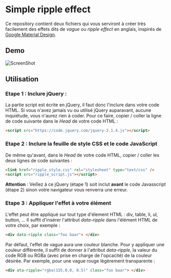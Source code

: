 # Simple ripple effect

Ce repository contient deux fichiers qui vous serviront à créer très facilement des effets dits de *vague* ou *ripple effect* en anglais, inspirés de [Google Material Design](https://material.io/guidelines/motion/material-motion.html#material-motion-implications-of-motion).


## Demo
![ScreenShot](https://github.com/audeo23/simple-ripple-effect/blob/master/media/Ripple%20effect%20demo.gif)


## Utilisation


### Etape 1 : Inclure jQuery :

La partie script est écrite en jQuery, il faut donc l'inclure dans votre code HTML. Si vous n'avez jamais vu ou utilisé jQuery auparavant, aucune inquiétude, vous n'aurez rien à coder. Pour ce faire, copier / coller la ligne de code suivante dans le *Head* de votre code HTML :
```html
<script src="https://code.jquery.com/jquery-2.1.4.js"></script>
```

### Etape 2 : Inclure la feuille de style CSS et le code JavaScript

De même qu'avant, dans le *Head* de votre code HTML, copier / coller les deux lignes de code suivantes : 
```html
<link href="ripple_style.css" rel="stylesheet" type="text/css" />
<script src="ripple_script.js"></script>
```
**Attention** : Veillez à ce jQuery (étape 1) soit inclut **avant** le code Javasscript (étape 2) sinon votre navigateur vous renverra une erreur.


### Etape 3 : Appliquer l'effet à votre élément

L'effet peut être appliqué sur tout type d'élement HTML : div, table, li, ul, button, ...
Il suffit d'insérer l'attribut *data-ripple* dans l'élément HTML de votre choix, par exemple : 
```html
<div data-ripple class="foo baar"> </div>
```

Par défaut, l'effet de vague aura une couleur blanche. Pour y appliquer une couleur différente, il suffit de donner à l'attribut *data-ripple*, la valeur du code RGB ou RGBa (avec prise en charge de l'opcacité) de la couleur désirée. Par exemple, pour une vague rouge légèrement transparente :
```html
<div ata-ripple="rgba(155,0,0, 0.5)" class="foo baar"> </div>
```
